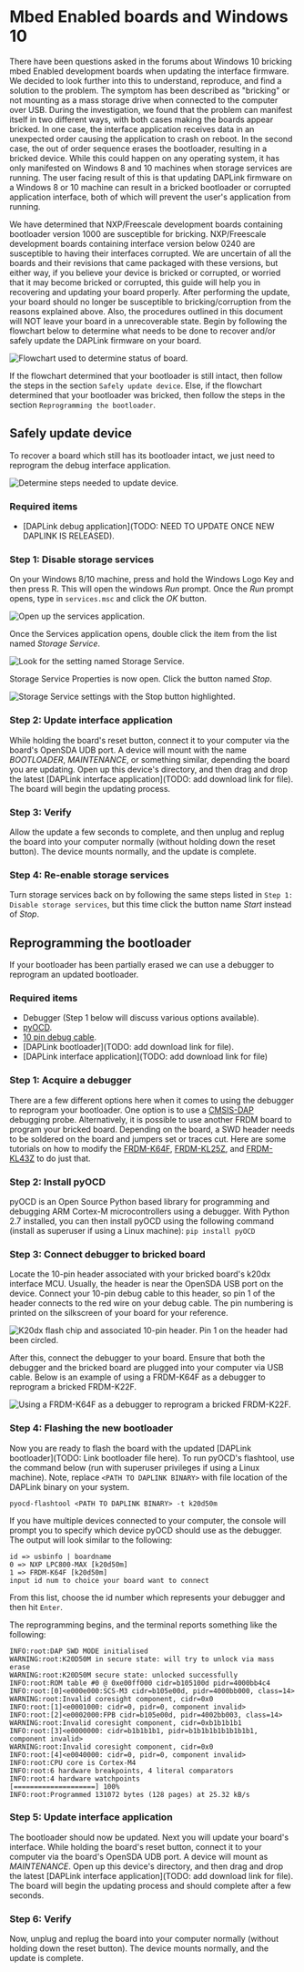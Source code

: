 # Mbed Enabled boards and Windows 10
There have been questions asked in the forums about Windows 10 bricking mbed Enabled development boards when updating the interface firmware. We decided to look further into this to understand, reproduce, and find a solution to the problem. The symptom has been described as "bricking" or not mounting as a mass storage drive when connected to the computer over USB. During the investigation, we found that the problem can manifest itself in two different ways, with both cases making the boards appear bricked. In one case, the interface application receives data in an unexpected order causing the application to crash on reboot. In the second case, the out of order sequence erases the bootloader, resulting in a bricked device. While this could happen on any operating system, it has only manifested on Windows 8 and 10 machines when storage services are running. The user facing result of this is that updating DAPLink firmware on a Windows 8 or 10 machine can result in a bricked bootloader or corrupted application interface, both of which will prevent the user's application from running.

We have determined that NXP/Freescale development boards containing bootloader version 1000 are susceptible for bricking. NXP/Freescale development boards containing interface version below 0240 are susceptible to having their interfaces corrupted. We are uncertain of all the boards and their revisions that came packaged with these versions, but either way, if you believe your device is bricked or corrupted, or worried that it may become bricked or corrupted, this guide will help you in recovering and updating your board properly. After performing the update, your board should no longer be susceptible to bricking/corruption from the reasons explained above. Also, the procedures outlined in this document will NOT leave your board in a unrecoverable state. Begin by following the flowchart below to determine what needs to be done to recover and/or safely update the DAPLink firmware on your board.

![](images/flowchart.png "Flowchart used to determine status of board.")

If the flowchart determined that your bootloader is still intact, then follow the steps in the section `Safely update device`. Else, if the flowchart determined that your bootloader was bricked, then follow the steps in the section `Reprogramming the bootloader`.

## Safely update device
To recover a board which still has its bootloader intact, we just need to reprogram the debug interface application.

![](images/os_flowchart.png "Determine steps needed to update device.")

### Required items
* [DAPLink debug application](TODO: NEED TO UPDATE ONCE NEW DAPLINK IS RELEASED).

### Step 1: Disable storage services
On your Windows 8/10 machine, press and hold the Windows Logo Key and then press R. This will open the windows _Run_ prompt. Once the _Run_ prompt opens, type in ```services.msc``` and click the _OK_ button.

![](images/run.png "Open up the services application.")

Once the Services application opens, double click the item from the list named _Storage Service_.  

![](images/services.png "Look for the setting named Storage Service.")

Storage Service Properties is now open. Click the button named _Stop_.

![](images/stop.png "Storage Service settings with the Stop button highlighted.")

### Step 2: Update interface application
While holding the board's reset button, connect it to your computer via the board's OpenSDA UDB port. A device will mount with the name _BOOTLOADER_, _MAINTENANCE_, or something similar, depending the board you are updating. Open up this device's directory, and then drag and drop the latest [DAPLink interface application](TODO: add download link for file). The board will begin the updating process.

### Step 3: Verify
Allow the update a few seconds to complete, and then unplug and replug the board into your computer normally (without holding down the reset button). The device mounts normally, and the update is complete.

### Step 4: Re-enable storage services
Turn storage services back on by following the same steps listed in ```Step 1: Disable storage services```, but this time click the button name _Start_ instead of _Stop_.

## Reprogramming the bootloader
If your bootloader has been partially erased we can use a debugger to reprogram an updated bootloader.

### Required items
* Debugger (Step 1 below will discuss various options available).
* [pyOCD](https://github.com/mbedmicro/pyOCD).
* [10 pin debug cable](https://www.adafruit.com/product/1675).
* [DAPLink bootloader](TODO: add download link for file).
* [DAPLink interface application](TODO: add download link for file)

### Step 1: Acquire a debugger
There are a few different options here when it comes to using the debugger to reprogram your bootloader. One option is to use a [CMSIS-DAP](https://developer.mbed.org/platforms/SWDAP-LPC11U35/) debugging probe. Alternatively, it is possible to use another FRDM board to program your bricked board. Depending on the board, a SWD header needs to be soldered on the board and jumpers set or traces cut. Here are some tutorials on how to modify the [FRDM-K64F](https://mcuoneclipse.com/2015/09/08/using-frdm-k64f-board-to-debug-another-kinetis-board/), [FRDM-KL25Z](https://mcuoneclipse.com/2013/04/21/using-the-freedom-board-as-jtag-programmer/), and [FRDM-KL43Z](https://mcuoneclipse.com/2015/08/19/using-the-freescale-freedom-frdm-kl43z-to-debug-other-boards/) to do just that.

### Step 2: Install pyOCD
pyOCD is an Open Source Python based library for programming and debugging ARM Cortex-M microcontrollers using a debugger. With Python 2.7 installed, you can then install pyOCD using the following command (install as superuser if using a Linux machine):
`pip install pyOCD`

### Step 3: Connect debugger to bricked board
Locate the 10-pin header associated with your bricked board's k20dx interface MCU. Usually, the header is near the OpenSDA USB port on the device. Connect your 10-pin debug cable to this header, so pin 1 of the header connects to the red wire on your debug cable. The pin numbering is printed on the silkscreen of your board for your reference.

![](images/header.png "K20dx flash chip and associated 10-pin header. Pin 1 on the header had been circled.")

After this, connect the debugger to your board. Ensure that both the debugger and the bricked board are plugged into your computer via USB cable. Below is an example of using a FRDM-K64F as a debugger to reprogram a bricked FRDM-K22F.

![](images/connected.png "Using a FRDM-K64F as a debugger to reprogram a bricked FRDM-K22F.")

### Step 4: Flashing the new bootloader
Now you are ready to flash the board with the updated [DAPLink bootloader](TODO: Link bootloader file here). To run pyOCD's flashtool, use the command below (run with superuser privileges if using a Linux machine). Note, replace `<PATH TO DAPLINK BINARY>` with file location of the DAPLink binary on your system.

`pyocd-flashtool <PATH TO DAPLINK BINARY> -t k20d50m`

If you have multiple devices connected to your computer, the console will prompt you to specify which device pyOCD should use as the debugger. The output will look similar to the following:
```
id => usbinfo | boardname
0 => NXP LPC800-MAX [k20d50m]
1 => FRDM-K64F [k20d50m]
input id num to choice your board want to connect
```
From this list, choose the id number which represents your debugger and then hit `Enter`.

The reprogramming begins, and the terminal reports something like the following:

```
INFO:root:DAP SWD MODE initialised
WARNING:root:K20D50M in secure state: will try to unlock via mass erase
WARNING:root:K20D50M secure state: unlocked successfully
INFO:root:ROM table #0 @ 0xe00ff000 cidr=b105100d pidr=4000bb4c4
INFO:root:[0]<e000e000:SCS-M3 cidr=b105e00d, pidr=4000bb000, class=14>
WARNING:root:Invalid coresight component, cidr=0x0
INFO:root:[1]<e0001000: cidr=0, pidr=0, component invalid>
INFO:root:[2]<e0002000:FPB cidr=b105e00d, pidr=4002bb003, class=14>
WARNING:root:Invalid coresight component, cidr=0xb1b1b1b1
INFO:root:[3]<e0000000: cidr=b1b1b1b1, pidr=b1b1b1b1b1b1b1b1, component invalid>
WARNING:root:Invalid coresight component, cidr=0x0
INFO:root:[4]<e0040000: cidr=0, pidr=0, component invalid>
INFO:root:CPU core is Cortex-M4
INFO:root:6 hardware breakpoints, 4 literal comparators
INFO:root:4 hardware watchpoints
[====================] 100%
INFO:root:Programmed 131072 bytes (128 pages) at 25.32 kB/s

```

### Step 5: Update interface application
The bootloader should now be updated. Next you will update your board's interface. While holding the board's reset button, connect it to your computer via the board's OpenSDA UDB port. A device will mount as _MAINTENANCE_. Open up this device's directory, and then drag and drop the latest [DAPLink interface application](TODO: add download link for file). The board will begin the updating process and should complete after a few seconds.

### Step 6: Verify
Now, unplug and replug the board into your computer normally (without holding down the reset button). The device mounts normally, and the update is complete.

